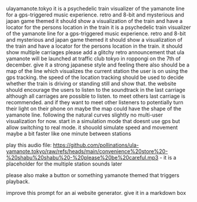 ulayamanote.tokyo it is a psychedelic train visualizer of the yamanote line for a gps-triggered music experience. retro and 8-bit and mysterious and japan game themed it should show a visualization of the train and have a locator for the persons location in the train
it is a psychedelic train visualizer of the yamanote line for a gps-triggered music experience. retro and 8-bit and mysterious and japan game themed it should show a visualization of the train and have a locator for the persons location in the train. it should show multiple carriages
please add a glitchy retro announcement that ula yamanote will be launched at traffic club tokyo in roppongi on the 7th of december.
give it a strong japanese style and feeling
there also should be a map of the line which visualizes the current station the user is on using the gps tracking.
the speed of the location tracking should be used to decide whether the train is driving or standing still and show that.
the website should encourage the users to listen to the soundtrack in the last carriage although all carriages are possible to listen. to meet others last carriage is recommended. and if they want to meet other listeners to potentially turn their light on their phone on
maybe the map could have the shape of the yamanote line. following the natural curves slightly
no multi-user visualization for now.
start in a simulation mode that doesnt use gps but allow switching to real mode. it shouold simulate speed and movement maybe a bit faster like one minute between stations

play this audio file: https://github.com/pollinations/ula-yamanote.tokyo/raw/refs/heads/main/convenience%20store%20-%20shabu%20shabu%20-%20please%20be%20careful.mp3 - it is a placeholder for the multiple station sounds later

please also make a button or something yamanote themed that triggers playback. 

improve this prompt for an ai website generator. give it in a markdown box